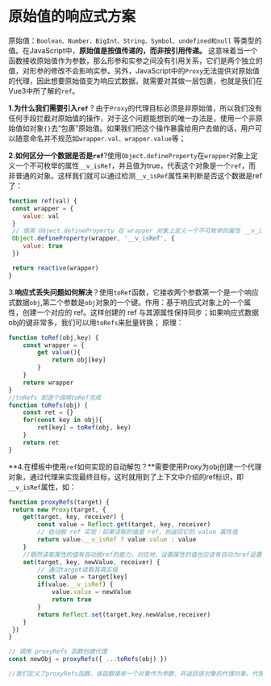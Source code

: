 # 原始值的响应式方案

原始值：`Boolean、Number、BigInt、String、Symbol、undefined和null` 等类型的值。在JavaScript中，**原始值是按值传递的，而非按引用传递。** 这意味着当一个函数接收原始值作为参数，那么形参和实参之间没有引用关系，它们是两个独立的值，对形参的修改不会影响实参。另外，JavaScript中的`Proxy`无法提供对原始值的代理，因此想要原始值变为响应式数据，就需要对其做一层包裹，也就是我们在Vue3中所了解的`ref`。

**1.为什么我们需要引入`ref`** ? 由于`Proxy`的代理目标必须是非原始值，所以我们没有任何手段拦截对原始值的操作，对于这个问题能想到的唯一办法是，使用一个非原始值如对象`{}`去“包裹”原始值。如果我们把这个操作暴露给用户去做的话，用户可以随意命名并不规范如`wrapper.val、wrapper.value`等；

**2.如何区分一个数据是否是`ref`**?使用`Object.defineProperty`在`wrapper`对象上定义一个不可枚举的属性`__v_isRef`，并且值为true，代表这个对象是一个`ref`，而非普通的对象。这样我们就可以通过检测`__v_isRef`属性来判断是否这个数据是ref了：

```javascript
function ref(val) {
 const wrapper = {
 	value: val
 }
 // 使用 Object.defineProperty 在 wrapper 对象上定义一个不可枚举的属性 __v_isRef，并且值为 true
 Object.defineProperty(wrapper, '__v_isRef', {
 	value: true
 })

 return reactive(wrapper)
}
```

3.**响应式丢失问题如何解决**？使用`toRef`函数，它接收两个参数第一个是一个响应式数据`obj`,第二个参数是`obj`对象的一个键。作用：基于响应式对象上的一个属性，创建一个对应的 ref。这样创建的 ref 与其源属性保持同步；如果响应式数据obj的键非常多，我们可以用`toRefs`来批量转换；
原理：

```javascript
function toRef(obj,key) {
	const wrapper = {
		get value(){
			return obj[key]
		}
	}
	return wrapper
}	
//toRefs 即逐个调用toRef完成
function toRefs(obj) {
    const ret = {}
	for(const key in obj){
    	ret[key] = toRef(obj, key)
    }
    return ret
}
```

**4.在模板中使用`ref`如何实现的自动解包？**需要使用Proxy为obj创建一个代理对象，通过代理来实现最终目标，这时就用到了上下文中介绍的ref标识，即`__v_isRef`属性，如：

```javascript
function proxyRefs(target) {
 return new Proxy(target, {
 	get(target, key, receiver) {
 		const value = Reflect.get(target, key, receiver)
 		// 自动脱 ref 实现：如果读取的值是 ref，则返回它的 value 属性值
 		return value.__v_isRef ? value.value : value
	}
    //既然读取属性的值有自动脱ref的能力，对应地，设置属性的值也应该有自动为ref设置值的能力
    set(target, key, newValue, receiver) {
 		// 通过target读取其真实值
     	const value = target[key]
        if(value.__v_isRef) {
        	value.value = newValue
            return true
        }
     	return Reflect.set(target,key,newValue,receiver)
 	}
 })
}

// 调用 proxyRefs 函数创建代理
const newObj = proxyRefs({ ...toRefs(obj) })

//我们定义了proxyRefs函数，该函数接收一个对象作为参数，并返回该对象的代理对象。代理对象的作用是拦截get操作，当读取的属性是一个ref时，则直接返回该ref的value属性值，这样就实现了自动脱ref
```



